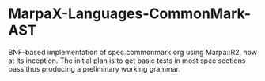 ﻿MarpaX-Languages-CommonMark-AST
===============================

BNF-based implementation of spec.commonmark.org using Marpa::R2, now at its inception. The initial plan is to get basic tests in most spec sections pass thus producing a preliminary working grammar.
